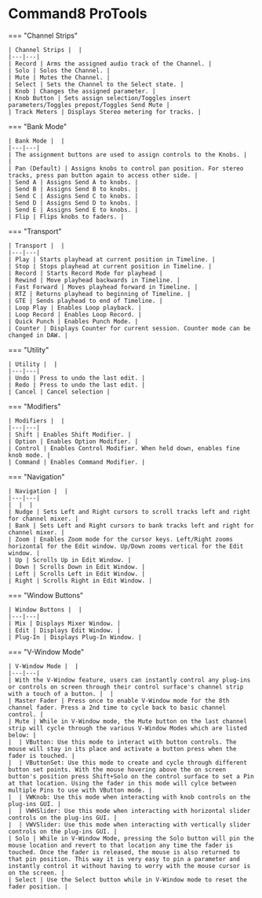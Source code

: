# Command8 ProTools

=== "Channel Strips"

    | Channel Strips |  |
    |---|---|
    | Record | Arms the assigned audio track of the Channel. |
    | Solo | Solos the Channel. |
    | Mute | Mutes the Channel. |
    | Select | Sets the Channel to the Select state. |
    | Knob | Changes the assigned parameter. |
    | Knob Button | Sets assign selection/Toggles insert parameters/Toggles prepost/Toggles Send Mute |
    | Track Meters | Displays Stereo metering for tracks. |

=== "Bank Mode"

    | Bank Mode |  |
    |---|---|
    | The assignment buttons are used to assign controls to the Knobs. |  |
    | Pan (Default) | Assigns knobs to control pan position. For stereo tracks, press pan button again to access other side. |
    | Send A | Assigns Send A to knobs. |
    | Send B | Assigns Send B to knobs. |
    | Send C | Assigns Send C to knobs. |
    | Send D | Assigns Send D to knobs. |
    | Send E | Assigns Send E to knobs. |
    | Flip | Flips knobs to faders. |

=== "Transport"

    | Transport |  |
    |---|---|
    | Play | Starts playhead at current position in Timeline. |
    | Stop | Stops playhead at current position in Timeline. |
    | Record | Starts Record Mode for playhead |
    | Rewind | Move playhead backwards in Timeline. |
    | Fast Forward | Moves playhead forward in Timeline. |
    | RTZ | Returns playhead to beginning of Timeline. |
    | GTE | Sends playhead to end of Timeline. |
    | Loop Play | Enables Loop playback. |
    | Loop Record | Enables Loop Record. |
    | Quick Punch | Enables Punch Mode. |
    | Counter | Displays Counter for current session. Counter mode can be changed in DAW. |

=== "Utility"

    | Utility |  |
    |---|---|
    | Undo | Press to undo the last edit. |
    | Redo | Press to undo the last edit. |
    | Cancel | Cancel selection |

=== "Modifiers"

    | Modifiers |  |
    |---|---|
    | Shift | Enables Shift Modifier. |
    | Option | Enables Option Modifier. |
    | Control | Enables Control Modifier. When held down, enables fine knob mode. |
    | Command | Enables Command Modifier. |

=== "Navigation"

    | Navigation |  |
    |---|---|
    |  |  |
    | Nudge | Sets Left and Right cursors to scroll tracks left and right for channel mixer. |
    | Bank | Sets Left and Right cursors to bank tracks left and right for channel mixer. |
    | Zoom | Enables Zoom mode for the cursor keys. Left/Right zooms horizontal for the Edit window. Up/Down zooms vertical for the Edit window. |
    | Up | Scrolls Up in Edit Window. |
    | Down | Scrolls Down in Edit Window. |
    | Left | Scrolls Left in Edit Window. |
    | Right | Scrolls Right in Edit Window. |

=== "Window Buttons"

    | Window Buttons |  |
    |---|---|
    | Mix | Displays Mixer Window. |
    | Edit | Displays Edit Window. |
    | Plug-In | Displays Plug-In Window. |

=== "V-Window Mode"

    | V-Window Mode |  |
    |---|---|
    | With the V-Window feature, users can instantly control any plug-ins or controls on screen through their control surface's channel strip with a touch of a button. |  |
    | Master Fader | Press once to enable V-Window mode for the 8th channel fader. Press a 2nd time to cycle back to basic channel control. |
    | Mute | While in V-Window mode, the Mute button on the last channel strip will cycle through the various V-Window Modes which are listed below: |
    |  | VButton: Use this mode to interact with button controls. The mouse will stay in its place and activate a button press when the fader is touched. |
    |  | VButtonSet: Use this mode to create and cycle through different button set points. With the mouse hovering above the on screen button's position press Shift+Solo on the control surface to set a Pin at that location. Using the fader in this mode will cylce between multiple Pins to use with VButton mode. |
    |  | VWKnob: Use this mode when interacting with knob controls on the plug-ins GUI. |
    |  | VWHSlider: Use this mode when interacting with horizontal slider controls on the plug-ins GUI. |
    |  | VWVSlider: Use this mode when interacting with vertically slider controls on the plug-ins GUI. |
    | Solo | While in V-Window Mode, pressing the Solo button will pin the mouse location and revert to that location any time the fader is touched. Once the fader is released, the mouse is also returned to that pin position. This way it is very easy to pin a parameter and instantly control it without having to worry with the mouse cursor is on the screen. |
    | Select | Use the Select button while in V-Window mode to reset the fader position. |